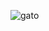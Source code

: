 ![gato](https://github.com/JuanPaMarquez/libreriaweb/assets/143953366/0244c40b-1ae2-4d8b-9da0-8930b8486b6e)
